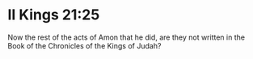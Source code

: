 # II Kings 21:25

Now the rest of the acts of Amon that he did, are they not written in the Book of the Chronicles of the Kings of Judah?
